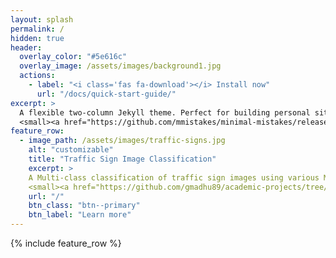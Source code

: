 ```yaml
---
layout: splash
permalink: /
hidden: true
header:
  overlay_color: "#5e616c"
  overlay_image: /assets/images/background1.jpg
  actions:
    - label: "<i class='fas fa-download'></i> Install now"
      url: "/docs/quick-start-guide/"
excerpt: >
  A flexible two-column Jekyll theme. Perfect for building personal sites, blogs, and portfolios.<br />
  <small><a href="https://github.com/mmistakes/minimal-mistakes/releases/tag/4.24.0">Latest release v4.24.0</a></small>
feature_row:
  - image_path: /assets/images/traffic-signs.jpg
    alt: "customizable"
    title: "Traffic Sign Image Classification"
    excerpt: >
    A Multi-class classification of traffic sign images using various ML algorithms aimed at categorization of high impact classes with an accuracy of 93%.<br />
    <small><a href="https://github.com/gmadhu89/academic-projects/tree/main/Machine-Learning/traffic-sign-classification">Learn More</a></small>
    url: "/"
    btn_class: "btn--primary"
    btn_label: "Learn more"
---
```


{% include feature_row %}
